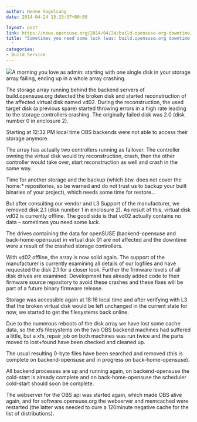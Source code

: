 ```yaml
---
author: Henne Vogelsang
date: 2014-04-24 13:33:37+00:00

layout: post
link: https://news.opensuse.org/2014/04/24/build-opensuse-org-downtime/
title: "Sometimes you need some luck (was: build.opensuse.org downtime)\
  "
categories:
- Build Service
---
```

![](https://en.opensuse.org/images/4/43/Failgeeko.png)A morning you love as admin: starting with one single disk in your storage array failing, ending up in a whole array crashing.<!-- more -->



The storage array running behind the backend servers of build.opensuse.org detected the broken disk and started reconstruction of the affected virtual disk named vd02. During the reconstruction, the used target disk (a previous spare) started throwing errors in a high rate leading to the storage controllers crashing. The originally failed disk was 2.0 (disk number 0 in enclosure 2).

Starting at 12:32 PM local time OBS backends were not able to access their storage anymore.

The array has actually two controllers running as failover. The controller owning the virtual disk would try reconstruction, crash, then the other controller would take over, start reconstruction as well and crash in the same way.

Time for another storage and the backup (which btw. does not cover the home:* repositories, so be warned and do not trust us to backup your built binaries of your project), which needs some time for restore…

But after consulting our vendor and L3 Support of the manufacturer, we removed disk 2.1 (disk number 1 in enclosure 2). As result of this, virtual disk vd02 is currently offline. The good side is that vd02 actually contains no data – sometimes you need some luck.

The drives containing the data for openSUSE (backend-opensuse and back-home-opensuse) in virtual disk 01 are not affected and the downtime were a result of the crashed storage controllers.

With vd02 offline, the array is now solid again. The support of the manufacturer is currently examining all details of our logfiles and have requested the disk 2.1 for a closer look. Further the firmware levels of all disk drives are examined. Development has already added code to their firmware source repository to avoid these crashes and these fixes will be part of a future binary firmware release.

Storage was accessible again at 18:16 local time and after verifying with L3 that the broken virtual disk would be left unchanged in the current state for now, we started to get the filesystems back online.

Due to the numerous reboots of the disk array we have lost some cache data, so the xfs filesystems on the two OBS backend machines had suffered a little, but a xfs_repair job on both machines was run twice and the parts moved to lost+found have been checked and cleaned up.

The usual resulting 0-byte files have been searched and removed (this is complete on backend-opensuse and in progress on back-home-opensuse).

All backend processes are up and running again, on backend-opensuse the cold-start is already complete and on back-home-opensuse the scheduler cold-start should soon be complete.

The webserver for the OBS api was started again, which made OBS alive again, and for software.opensuse.org the webserver and memcached were restarted (the latter was needed to cure a 120minute negative cache for the list of distributions).		
